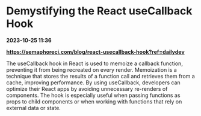 # Demystifying the React useCallback Hook

**2023-10-25 11:36**

**https://semaphoreci.com/blog/react-usecallback-hook?ref=dailydev**

The useCallback hook in React is used to memoize a callback function, preventing it from being recreated on every render. Memoization is a technique that stores the results of a function call and retrieves them from a cache, improving performance. By using useCallback, developers can optimize their React apps by avoiding unnecessary re-renders of components. The hook is especially useful when passing functions as props to child components or when working with functions that rely on external data or state.